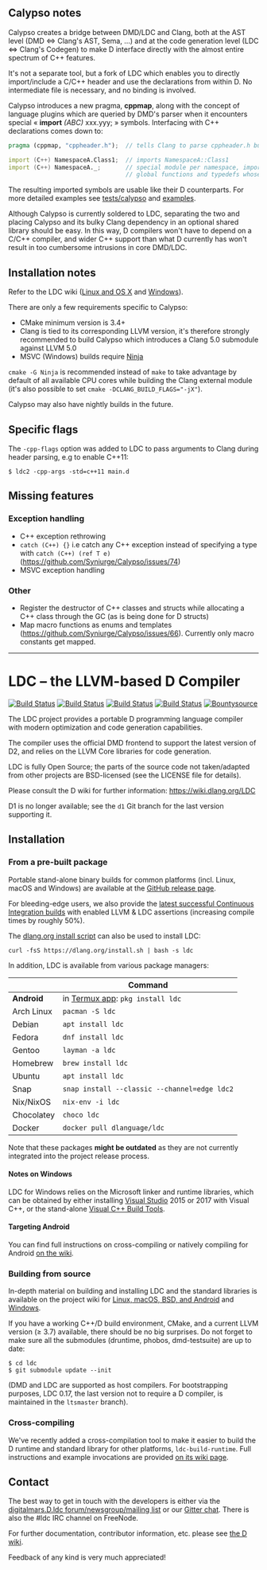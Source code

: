 Calypso notes
------------

Calypso creates a bridge between DMD/LDC and Clang, both at the AST level (DMD <=> Clang's AST, Sema, ...) and at the code generation level (LDC <=> Clang's Codegen) to make D interface directly with the almost entire spectrum of C++ features.

It's not a separate tool, but a fork of LDC which enables you to directly import/include a C/C++ header and use the declarations from within D. No intermediate file is necessary, and no binding is involved.

Calypso introduces a new pragma, **cppmap**, along with the concept of language plugins which are queried by DMD's parser when it encounters special « **import** *(ABC)* xxx.yyy; » symbols. Interfacing with C++ declarations comes down to:

```D
pragma (cppmap, "cppheader.h");  // tells Clang to parse cppheader.h but do not import anything

import (C++) NamespaceA.Class1;  // imports NamespaceA::Class1
import (C++) NamespaceA._;       // special module per namespace, imports every global variables,
                                 // global functions and typedefs whose direct parent is NamespaceA::
```

The resulting imported symbols are usable like their D counterparts. For more detailed examples see [tests/calypso](tests/calypso) and [examples](examples).

Although Calypso is currently soldered to LDC, separating the two and placing Calypso and its bulky Clang dependency in an optional shared library should be easy. In this way, D compilers won't have to depend on a C/C++ compiler, and wider C++ support than what D currently has won't result in too cumbersome intrusions in core DMD/LDC.

Installation notes
-------

Refer to the LDC wiki ([Linux and OS X](http://wiki.dlang.org/Building_LDC_from_source) and
[Windows](http://wiki.dlang.org/Building_and_hacking_LDC_on_Windows_using_MSVC)).

There are only a few requirements specific to Calypso:
- CMake minimum version is 3.4+
- Clang is tied to its corresponding LLVM version, it's therefore strongly recommended to build Calypso which introduces a Clang 5.0 submodule against LLVM 5.0
- MSVC (Windows) builds require [Ninja](https://ninja-build.org/)

`cmake -G Ninja` is recommended instead of `make` to take advantage by default of all available CPU cores while building the Clang external module (it's also possible to set `cmake -DCLANG_BUILD_FLAGS="-jX"`).

Calypso may also have nightly builds in the future.

## Specific flags

The `-cpp-flags` option was added to LDC to pass arguments to Clang during header parsing, e.g to enable C++11:

    $ ldc2 -cpp-args -std=c++11 main.d

## Missing features

### Exception handling
* C++ exception rethrowing
* `catch (C++) {}` i.e catch any C++ exception instead of specifying a type with `catch (C++) (ref T e)` (https://github.com/Syniurge/Calypso/issues/74)
* MSVC exception handling

### Other
* Register the destructor of C++ classes and structs while allocating a C++ class through the GC (as is being done for D structs)
* Map macro functions as enums and templates (https://github.com/Syniurge/Calypso/issues/66). Currently only macro constants get mapped.

*****

LDC – the LLVM-based D Compiler
===============================

[![Build Status](https://circleci.com/gh/ldc-developers/ldc/tree/master.svg?style=svg)][1]
[![Build Status](https://semaphoreci.com/api/v1/ldc-developers/ldc/branches/master/shields_badge.svg)][2]
[![Build Status](https://travis-ci.org/ldc-developers/ldc.png?branch=master)][3]
[![Build Status](https://ci.appveyor.com/api/projects/status/2cfhvg79782n4nth/branch/master?svg=true)][4]
[![Bountysource](https://www.bountysource.com/badge/tracker?tracker_id=283332)][5]

The LDC project provides a portable D programming language compiler
with modern optimization and code generation capabilities.

The compiler uses the official DMD frontend to support the latest
version of D2, and relies on the LLVM Core libraries for code
generation.

LDC is fully Open Source; the parts of the source code not taken/adapted from
other projects are BSD-licensed (see the LICENSE file for details).

Please consult the D wiki for further information:
https://wiki.dlang.org/LDC

D1 is no longer available; see the `d1` Git branch for the last
version supporting it.


Installation
------------

### From a pre-built package

Portable stand-alone binary builds for common platforms (incl. Linux,
macOS and Windows) are available at the
[GitHub release page](https://github.com/ldc-developers/ldc/releases).

For bleeding-edge users, we also provide the [latest successful
Continuous Integration builds](https://github.com/ldc-developers/ldc/releases/tag/CI)
with enabled LLVM & LDC assertions (increasing compile times by roughly 50%).

The [dlang.org install script](https://dlang.org/install.html)
can also be used to install LDC:

    curl -fsS https://dlang.org/install.sh | bash -s ldc

In addition, LDC is available from various package managers:

|              | Command                                      |
| ------------ | -------------------------------------------- |
| **Android**  | in [Termux app](https://play.google.com/store/apps/details?id=com.termux&hl=en): `pkg install ldc` |
| Arch Linux   | `pacman -S ldc`                              |
| Debian       | `apt install ldc`                            |
| Fedora       | `dnf install ldc`                            |
| Gentoo       | `layman -a ldc`                              |
| Homebrew     | `brew install ldc`                           |
| Ubuntu       | `apt install ldc`                            |
| Snap         | `snap install --classic --channel=edge ldc2` |
| Nix/NixOS    | `nix-env -i ldc`                             |
| Chocolatey   | `choco ldc`                                  |
| Docker       | `docker pull dlanguage/ldc`                  |

Note that these packages **might be outdated** as they are not
currently integrated into the project release process.

#### Notes on Windows

LDC for Windows relies on the Microsoft linker and runtime libraries,
which can be obtained by either installing
[Visual Studio](https://www.visualstudio.com/downloads/) 2015 or 2017
with Visual C++, or the stand-alone
[Visual C++ Build Tools](http://landinghub.visualstudio.com/visual-cpp-build-tools).

#### Targeting Android

You can find full instructions on cross-compiling or natively compiling
for Android [on the wiki](https://wiki.dlang.org/Build_D_for_Android).

### Building from source

In-depth material on building and installing LDC and the standard
libraries is available on the project wiki for
[Linux, macOS, BSD, and Android](http://wiki.dlang.org/Building_LDC_from_source) and
[Windows](http://wiki.dlang.org/Building_and_hacking_LDC_on_Windows_using_MSVC).

If you have a working C++/D build environment, CMake, and a current LLVM
version (≥ 3.7) available, there should be no big surprises. Do not
forget to make sure all the submodules (druntime, phobos, dmd-testsuite)
are up to date:

    $ cd ldc
    $ git submodule update --init

(DMD and LDC are supported as host compilers. For bootstrapping
purposes, LDC 0.17, the last version not to require a D compiler, is
maintained in the `ltsmaster` branch).

### Cross-compiling

We've recently added a cross-compilation tool to make it easier to build the D
runtime and standard library for other platforms, `ldc-build-runtime`. Full
instructions and example invocations are provided
[on its wiki page](https://wiki.dlang.org/Building_LDC_runtime_libraries).

Contact
-------

The best way to get in touch with the developers is either via the
[digitalmars.D.ldc forum/newsgroup/mailing list](https://forum.dlang.org)
or our [Gitter chat](http://gitter.im/ldc-developers/main).
There is also the #ldc IRC channel on FreeNode.

For further documentation, contributor information, etc. please see
[the D wiki](https://wiki.dlang.org/LDC).

Feedback of any kind is very much appreciated!


[1]: https://circleci.com/gh/ldc-developers/ldc/tree/master "Circle CI Build Status"
[2]: https://semaphoreci.com/ldc-developers/ldc "Semaphore CI Build Status"
[3]: https://travis-ci.org/ldc-developers/ldc "Travis CI Build Status"
[4]: https://ci.appveyor.com/project/kinke/ldc/history "AppVeyor CI Build Status"
[5]: https://www.bountysource.com/teams/ldc-developers/issues "Bountysource"
